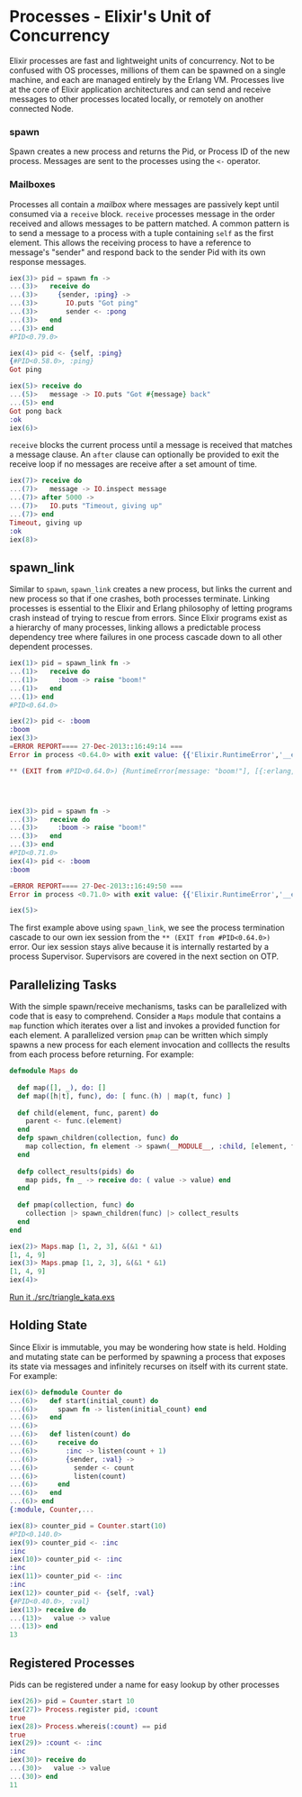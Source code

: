 # Processes - Elixir's Unit of Concurrency
Elixir processes are fast and lightweight units of concurrency. Not to be confused with OS processes, millions of them can be spawned on a single machine, and each are managed entirely by the Erlang VM. Processes live at the core of Elixir application architectures and can send and receive messages to other processes located locally, or remotely on another connected Node.

### spawn
Spawn creates a new process and returns the Pid, or Process ID of the new process. Messages are sent to the processes using the `<-` operator.

### Mailboxes
Processes all contain a *mailbox* where messages are passively kept until consumed via a `receive` block. `receive` processes message in the order received and allows messages to be pattern matched. A common pattern is to send a message to a process with a tuple containing `self` as the first element. This allows the receiving process to have a reference to message's "sender" and respond back to the sender Pid with its own response messages.

```elixir
iex(3)> pid = spawn fn ->
...(3)>   receive do
...(3)>     {sender, :ping} ->
...(3)>       IO.puts "Got ping"
...(3)>       sender <- :pong
...(3)>   end
...(3)> end
#PID<0.79.0>

iex(4)> pid <- {self, :ping}
{#PID<0.58.0>, :ping}
Got ping

iex(5)> receive do
...(5)>   message -> IO.puts "Got #{message} back"
...(5)> end
Got pong back
:ok
iex(6)>
```

`receive` blocks the current process until a message is received that matches a message clause. An `after` clause can optionally be provided to exit the receive loop if no messages are receive after a set amount of time.

```elixir
iex(7)> receive do
...(7)>   message -> IO.inspect message
...(7)> after 5000 ->
...(7)>   IO.puts "Timeout, giving up"
...(7)> end
Timeout, giving up
:ok
iex(8)>
```

## spawn_link
Similar to `spawn`, `spawn_link` creates a new process, but links the current and new process so that if one crashes, both processes terminate. Linking processes is essential to the Elixir and Erlang philosophy of letting programs crash instead of trying to rescue from errors. Since Elixir programs exist as a hierarchy of many processes, linking allows a predictable process dependency tree where failures in one process cascade down to all other dependent processes.

```elixir
iex(1)> pid = spawn_link fn ->
...(1)>   receive do
...(1)>     :boom -> raise "boom!"
...(1)>   end
...(1)> end
#PID<0.64.0>

iex(2)> pid <- :boom
:boom
iex(3)>
=ERROR REPORT==== 27-Dec-2013::16:49:14 ===
Error in process <0.64.0> with exit value: {{'Elixir.RuntimeError','__exception__',<<5 bytes>>},[{erlang,apply,2,[]}]}

** (EXIT from #PID<0.64.0>) {RuntimeError[message: "boom!"], [{:erlang, :apply, 2, []}]}




iex(3)> pid = spawn fn ->
...(3)>   receive do
...(3)>     :boom -> raise "boom!"
...(3)>   end
...(3)> end
#PID<0.71.0>
iex(4)> pid <- :boom
:boom

=ERROR REPORT==== 27-Dec-2013::16:49:50 ===
Error in process <0.71.0> with exit value: {{'Elixir.RuntimeError','__exception__',<<5 bytes>>},[{erlang,apply,2,[]}]}

iex(5)>
```

The first example above using `spawn_link`, we see the process termination cascade to our own iex session from the `** (EXIT from #PID<0.64.0>)` error. Our iex session stays alive because it is internally restarted by a process Supervisor. Supervisors are covered in the next section on OTP.

## Parallelizing Tasks
With the simple spawn/receive mechanisms, tasks can be parallelized with code that is easy to comprehend. Consider a `Maps` module that contains a `map` function which iterates over a list and invokes a provided function for each element. A parallelized version `pmap` can be written which simply spawns a new process for each element invocation and colllects the results from each process before returning.  For example:

```elixir
defmodule Maps do
 
  def map([], _), do: []
  def map([h|t], func), do: [ func.(h) | map(t, func) ]
 
  def child(element, func, parent) do
    parent <- func.(element)
  end
  defp spawn_children(collection, func) do
    map collection, fn element -> spawn(__MODULE__, :child, [element, func, self]) end
  end
 
  defp collect_results(pids) do
    map pids, fn _ -> receive do: ( value -> value) end
  end
 
  def pmap(collection, func) do
    collection |> spawn_children(func) |> collect_results
  end
end

iex(2)> Maps.map [1, 2, 3], &(&1 * &1)
[1, 4, 9]
iex(3)> Maps.pmap [1, 2, 3], &(&1 * &1)
[1, 4, 9]
iex(4)>
```
[Run it ./src/triangle_kata.exs][triangle_kata]

## Holding State
Since Elixir is immutable, you may be wondering how state is held. Holding and mutating state can be performed by spawning a process that exposes its state via messages and infinitely recurses on itself with its current state. For example:

```elixir
iex(6)> defmodule Counter do
...(6)>   def start(initial_count) do
...(6)>     spawn fn -> listen(initial_count) end
...(6)>   end
...(6)>
...(6)>   def listen(count) do
...(6)>     receive do
...(6)>       :inc -> listen(count + 1)
...(6)>       {sender, :val} ->
...(6)>         sender <- count
...(6)>         listen(count)
...(6)>     end
...(6)>   end
...(6)> end
{:module, Counter,...

iex(8)> counter_pid = Counter.start(10)
#PID<0.140.0>
iex(9)> counter_pid <- :inc
:inc
iex(10)> counter_pid <- :inc
:inc
iex(11)> counter_pid <- :inc
:inc
iex(12)> counter_pid <- {self, :val}
{#PID<0.40.0>, :val}
iex(13)> receive do
...(13)>   value -> value
...(13)> end
13
```

## Registered Processes
Pids can be registered under a name for easy lookup by other processes

```elixir
iex(26)> pid = Counter.start 10
iex(27)> Process.register pid, :count
true
iex(28)> Process.whereis(:count) == pid
true
iex(29)> :count <- :inc
:inc
iex(30)> receive do
...(30)>   value -> value
...(30)> end
11
```

[triangle_kata]: ./src/triangle_kata.exs
